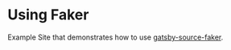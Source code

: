 # Using Faker

Example Site that demonstrates how to use [gatsby-source-faker](https://www.gatsbyjs.com/plugins/gatsby-source-faker).

